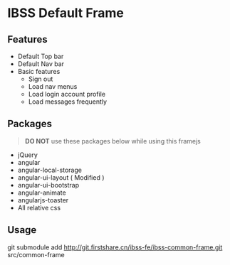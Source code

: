 # IBSS Default Frame

## Features
+ Default Top bar
+ Default Nav bar
+ Basic features
    + Sign out
    + Load nav menus
    + Load login account profile
    + Load messages frequently
    
## Packages
> **DO NOT** use these packages below while using this framejs
+ jQuery
+ angular
+ angular-local-storage
+ angular-ui-layout ( Modified )
+ angular-ui-bootstrap
+ angular-animate
+ angularjs-toaster
+ All relative css

## Usage
git submodule add http://git.firstshare.cn/ibss-fe/ibss-common-frame.git src/common-frame